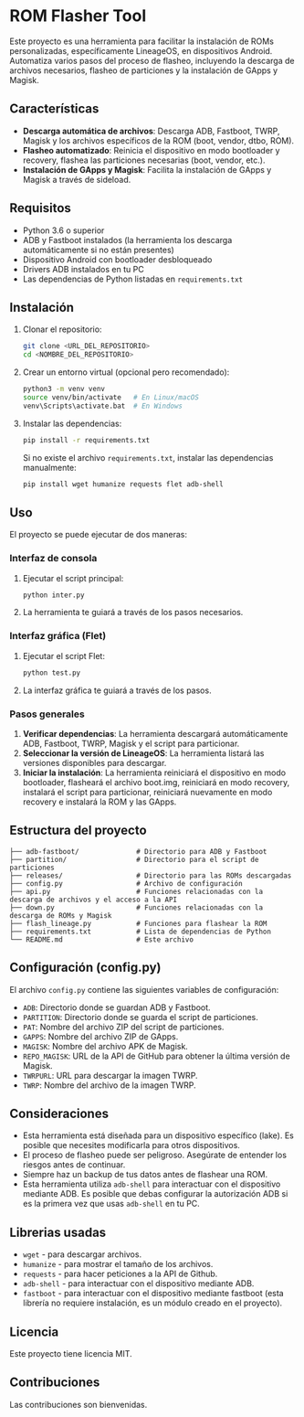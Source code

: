 # ROM Flasher Tool

Este proyecto es una herramienta para facilitar la instalación de ROMs personalizadas, específicamente LineageOS, en dispositivos Android. Automatiza varios pasos del proceso de flasheo, incluyendo la descarga de archivos necesarios, flasheo de particiones y la instalación de GApps y Magisk.

## Características

*   **Descarga automática de archivos**: Descarga ADB, Fastboot, TWRP, Magisk y los archivos específicos de la ROM (boot, vendor, dtbo, ROM).
*   **Flasheo automatizado**: Reinicia el dispositivo en modo bootloader y recovery, flashea las particiones necesarias (boot, vendor, etc.).
*   **Instalación de GApps y Magisk**: Facilita la instalación de GApps y Magisk a través de sideload.

## Requisitos

*   Python 3.6 o superior
*   ADB y Fastboot instalados (la herramienta los descarga automáticamente si no están presentes)
*   Dispositivo Android con bootloader desbloqueado
*   Drivers ADB instalados en tu PC
*   Las dependencias de Python listadas en `requirements.txt`

## Instalación

1.  Clonar el repositorio:

    ```bash
    git clone <URL_DEL_REPOSITORIO>
    cd <NOMBRE_DEL_REPOSITORIO>
    ```

2.  Crear un entorno virtual (opcional pero recomendado):

    ```bash
    python3 -m venv venv
    source venv/bin/activate   # En Linux/macOS
    venv\Scripts\activate.bat  # En Windows
    ```

3.  Instalar las dependencias:

    ```bash
    pip install -r requirements.txt
    ```
    Si no existe el archivo `requirements.txt`, instalar las dependencias manualmente:
    ```bash
    pip install wget humanize requests flet adb-shell
    ```

## Uso

El proyecto se puede ejecutar de dos maneras:

### Interfaz de consola

1. Ejecutar el script principal:
    ```bash
    python inter.py
    ```
2.  La herramienta te guiará a través de los pasos necesarios.

### Interfaz gráfica (Flet)

1. Ejecutar el script Flet:

    ```bash
    python test.py
    ```

2.  La interfaz gráfica te guiará a través de los pasos.

### Pasos generales

1.  **Verificar dependencias**: La herramienta descargará automáticamente ADB, Fastboot, TWRP, Magisk y el script para particionar.
2.  **Seleccionar la versión de LineageOS**: La herramienta listará las versiones disponibles para descargar.
3.  **Iniciar la instalación**: La herramienta reiniciará el dispositivo en modo bootloader, flasheará el archivo boot.img, reiniciará en modo recovery, instalará el script para particionar, reiniciará nuevamente en modo recovery e instalará la ROM y las GApps.

## Estructura del proyecto

```
├── adb-fastboot/              # Directorio para ADB y Fastboot
├── partition/                 # Directorio para el script de particiones
├── releases/                  # Directorio para las ROMs descargadas
├── config.py                  # Archivo de configuración
├── api.py                     # Funciones relacionadas con la descarga de archivos y el acceso a la API
├── down.py                    # Funciones relacionadas con la descarga de ROMs y Magisk
├── flash_lineage.py           # Funciones para flashear la ROM
├── requirements.txt           # Lista de dependencias de Python
└── README.md                  # Este archivo
```

## Configuración (config.py)

El archivo `config.py` contiene las siguientes variables de configuración:

*   `ADB`: Directorio donde se guardan ADB y Fastboot.
*   `PARTITION`: Directorio donde se guarda el script de particiones.
*   `PAT`: Nombre del archivo ZIP del script de particiones.
*   `GAPPS`: Nombre del archivo ZIP de GApps.
*   `MAGISK`: Nombre del archivo APK de Magisk.
*   `REPO_MAGISK`: URL de la API de GitHub para obtener la última versión de Magisk.
*   `TWRPURL`: URL para descargar la imagen TWRP.
*   `TWRP`: Nombre del archivo de la imagen TWRP.

## Consideraciones

*   Esta herramienta está diseñada para un dispositivo específico (lake). Es posible que necesites modificarla para otros dispositivos.
*   El proceso de flasheo puede ser peligroso. Asegúrate de entender los riesgos antes de continuar.
*   Siempre haz un backup de tus datos antes de flashear una ROM.
*   Esta herramienta utiliza `adb-shell` para interactuar con el dispositivo mediante ADB. Es posible que debas configurar la autorización ADB si es la primera vez que usas `adb-shell` en tu PC.

## Librerias usadas
*   `wget` - para descargar archivos.
*   `humanize` - para mostrar el tamaño de los archivos.
*   `requests` - para hacer peticiones a la API de Github.
*   `adb-shell` - para interactuar con el dispositivo mediante ADB.
*   `fastboot` - para interactuar con el dispositivo mediante fastboot (esta librería no requiere instalación, es un módulo creado en el proyecto).

## Licencia

Este proyecto tiene licencia MIT.

## Contribuciones

Las contribuciones son bienvenidas.

```